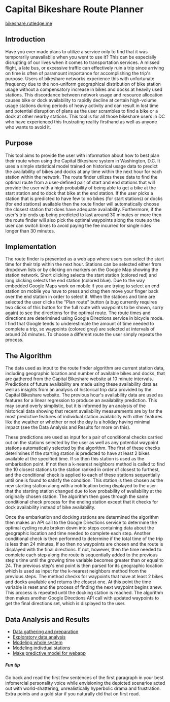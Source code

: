 # Capital Bikeshare Route Planner

[bikeshare.rutledge.me](http://bikeshare.rutledge.me)

## Introduction

Have you ever made plans to utilize a service only to find that it was temporarily unavailabile when you went to use it? This can be especially disrupting of our lives when it comes to transportation services. A missed flight, a late bus, or excessive traffic can effectively ruin a trip since arriving on time is often of paramount importance for accomplishing the trip's purpose. Users of bikeshare networks experience this with unfortunate frequency due to the non-uniform geographical distribution of bike station usage without a compensatory increase in bikes and docks at heavily used stations. This discordance between network usage and resource allocation causes bike or dock availability to rapidly decline at certain high-volume usage stations during periods of heavy activity and can result in lost time and potential disruption of plans as the user scrambles to find a bike or a dock at other nearby stations. This tool is for all those bikeshare users in DC who have experienced this frustrating reality firsthand as well as anyone who wants to avoid it.

## Purpose

This tool aims to provide the user with information about how to best plan their route when using the Capital Bikeshare system in Washington, D.C. It uses a simple statistical model trained on historical usage data to predict the availability of bikes and docks at any time within the next hour for each station within the network. The route finder utilizes these data to find the optimal route from a user-defined pair of start and end stations that will provide the user with a high probability of being able to get a bike at the start station and to dock that bike at the end station. If the user picks a station that is predicted to have few to no bikes (for start stations) or docks (for end stations) available then the route finder will automatically choose the closest station that does have adequate availability. Furthermore, if the user's trip ends up being predicted to last around 30 minutes or more then the route finder will also pick the optimal waypoints along the route so the user can switch bikes to avoid paying the fee incurred for single rides longer than 30 minutes.

## Implementation

The route finder is presented as a web app where users can select the start time for their trip within the next hour. Stations can be selected either from dropdown lists or by clicking on markers on the Google Map showing the station network. Short clicking selects the start station (colored red) and long clicking selects the end station (colored blue). Due to the way embedded Google Maps work on mobile if you are trying to select an end station on mobile you have to press and drag then move your finger back over the end station in order to select it. When the stations and time are selected the user clicks the "Plan route" button (a bug currently requires two clicks of this button for the full route with waypoints to be shown, sorry again) to see the directions for the optimal route. The route times and directions are deterimined using Google Directions service in bicycle mode. I find that Google tends to underestimate the amount of time needed to complete a trip, so waypoints (colored grey) are selected at intervals of around 24 minutes. To choose a different route the user simply repeats the process.

## The Algorithm

The data used as input to the route finder algorithm are current station data, including geographic location and number of available bikes and docks, that are gathered from the Capital Bikeshare website at 10 minute intervals. Predictions of future availability are made using these availability data as well as insights from an analysis of historical trip data provided by the Capital Bikeshare website. The previous hour's availability data are used as features for a linear regression to produce an availability prediction. This may sound overly simplistic, but it is informed by an analysis of the historical data showing that recent availability measurements are by far the most predictive features of individual station availability with other features like the weather or whether or not the day is a holiday having minimal impact (see the Data Analysis and Results for more on this).

These predictions are used as input for a pair of conditional checks carried out on the stations selected by the user as well as any potential waypoint stations automatically selected by the algorithm. The first of these checks deterimines if the starting station is predicted to have at least 2 bikes available at the specified time. If so then this station is used as the embarkation point. If not then a k-nearest neighbors method is called to find the 10 closest stations to the station ranked in order of closest to furthest, and the conditional check is applied to each of these stations sequentially until one is found to satisfy the condition. This station is then chosen as the new starting station along with a notification being displayed to the user that the starting station changed due to low probability of availability at the originally chosen station. The algorithm then goes through the same conditional check process for the ending station except that it checks for dock availability instead of bike availability.

Once the embarkation and docking stations are determined the algorithm then makes an API call to the Google Directions service to determine the optimal cycling route broken down into steps containing data about the geographic location and time needed to complete each step. Another conditional check is then performed to determine if the total time of the trip is less than 24 minutes. If so then no waypoints are chosen and the route is displayed with the final directions. If not, however, then the time needed to complete each step along the route is sequentially added to the previous step's time until the growing time variable becomes greater than or equal to 24. The previous step's end point is then parsed for its geographic location which is used as input for the k-nearest neighbors method from the previous steps. The method checks for waypoints that have at least 2 bikes and docks available and returns the closest one. At this point the time variable is reset and the process of finding the next waypoint begins anew. This process is repeated until the docking station is reached. The algorithm then makes another Google Directions API call with updated waypoints to get the final directions set, which is displayed to the user.

## Data Analysis and Results

- [Data gathering and preparation](https://github.com/molecularswords/bikeshare.rutledge.me/blob/master/scripts/data_wrangling.ipynb)
- [Exploratory data analysis](https://github.com/molecularswords/bikeshare.rutledge.me/blob/master/scripts/EDA.ipynb)
- [Modeling whole system](https://github.com/molecularswords/bikeshare.rutledge.me/blob/master/scripts/modeling_whole_system.ipynb)
- [Modeling indivdual stations](https://github.com/molecularswords/bikeshare.rutledge.me/blob/master/scripts/modeling_individual_stations.ipynb)
- [Make predictive model for webapp](https://github.com/molecularswords/bikeshare.rutledge.me/blob/master/scripts/predict_availability_for_web.ipynb)

##### Fun tip

Go back and read the first few sentences of the first paragraph in your best infomercial personality voice while envisioning the depicted scenarios acted out with world-shattering, unrealistically hyperbolic drama and frustration. Extra points and a gold star if you naturally did that on first read.
